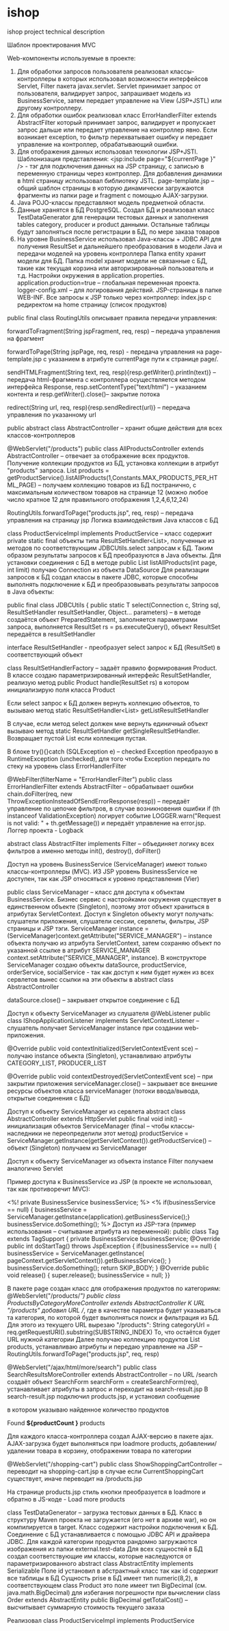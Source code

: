 # ishop
ishop project technical description

Шаблон проектирования MVC

Web-компоненты используемые в проекте:

1.	Для обработки запросов пользователя реализовал классы-контроллеры в которых использовал возможности интерфейсов Servlet, Filter пакета javax.servlet. Servlet принимает запрос от пользователя, валидирует запрос, запрашивает модель из BusinessService, затем передает управление на View (JSP+JSTL) или другому контроллеру. 
2.	Для обработки ошибок реализовал класс ErrorHandlerFilter extends AbstractFilter который принимает запрос, валидирует и пропускает запрос дальше или передает управление на контроллер явно. Если возникает exception, то фильтр перехватывает ошибку и передает управление на контроллер, обрабатывающий ошибки.
3.	Для отображения данных использовал технологии JSP+JSTl.
Шаблонизация представления: <jsp:include page="${currentPage }" /> - тэг для подключения данных на JSP страницу, с записью в переменную страницы через контроллер.  Для добавления динамики в html страницу использовал библиотеку JSTL. 
page-template.jsp – общий шаблон страницы в которую динамически загружаются фрагменты из папки page и fragment с помощью AJAX-загрузки.
4.	Java POJO-классы представляют модель предметной области.
5.	Данные хранятся в БД PostgreSQL. Создал БД и реализовал класс TestDataGenerator для генерации тестовых данных и заполнения tables category, producer и product данными. Остальные таблицы будут заполняться после регистрации в БД, по мере заказа товаров 
6.	На уровне BusinessService использовал Java-классы + JDBC API для получения ResultSet и дальнейшего преобразования в модели Java и передачи моделей на уровень контроллера 
Папка entity хранит модели для БД. Папка model хранит модели не связанные с БД, такие как текущая корзина или авторизированный пользователь и т.д. Настройки окружения в application.properties. application.production=true – глобальная переменная проекта. logger-config.xml – для логирования действий. 
JSP-страницы в папке WEB-INF. Все запросы к JSP только через контроллер: 
index.jsp c редиректом на home страницу (список продуктов)


public final class RoutingUtils описывает правила передачи управления:

forwardToFragment(String jspFragment, req, resp) – передача управления на фрагмент

forwardToPage(String jspPage, req, resp) - передача управления на page-template.jsp с указанием в атрибуте currentPage пути к странице page/.

sendHTMLFragment(String text, req, resp){resp.getWriter().println(text)} – передача html-фрагмента с контроллера осуществляется методом интерфейса Response, resp.setContentType("text/html") – указанием контента и resp.getWriter().close()– закрытие потока

redirect(String url, req, resp){resp.sendRedirect(url)} – передача управления по указанному url

public abstract class AbstractController – хранит общие действия для всех классов-контроллеров

@WebServlet("/products")
public class AllProductsController extends AbstractController – отвечает за отображение всех продуктов. Получение коллекции продуктов из БД, установка коллекции в атрибут "products" запроса.
List<Product> products = getProductService().listAllProducts(1,Constants.MAX_PRODUCTS_PER_HTML_PAGE) – получаем коллекцию товаров из БД постранично, с максимальным количеством товаров на странице 12 (можно любое число кратное 12 для правильного отображения 1,2,4,6,12,24)

RoutingUtils.forwardToPage("products.jsp", req, resp) – передача управления на страницу jsp
Логика взаимодействия Java классов с БД

class ProductServiceImpl implements ProductService – класс содержит private static final объекты типа ResultSetHandler<List<Product>>, полученные из методов по соответствующим JDBCUtils.select запросам к БД. Таким образом результаты запросов к БД преобразуются в Java объекты.
Для установки соединения с БД в методе public List<Product> listAllProducts(int page, int limit) получаю Connection из объекта DataSource
Для реализации запросов к БД создал классы в пакете JDBC, которые способны выполнять подключение к БД и преобразовывать результаты запросов в Java объекты:   

public final class JDBCUtils {
public static <T> T select(Connection c, String sql, ResultSetHandler<T> resultSetHandler, Object... parameters) – в методе создаётся объект PreparedStatement, заполняется параметрами запроса, выполняется ResultSet rs = ps.executeQuery(), объект ResultSet передаётся в resultSetHandler

interface ResultSetHandler<T> - преобразует select запрос к БД (ResultSet) в соответствующий объект

class ResultSetHandlerFactory – задаёт правило формирования Product. В классе создаю параметризированный интерфейс ResultSetHandler<Product>, реализую метод public Product handle(ResultSet rs) в котором инициализирую поля класса Product

Если select запрос к БД должен вернуть коллекцию объектов, то вызываю метод static <T> ResultSetHandler<List<T>> getListResultSetHandler

В случае, если метод select должен мне вернуть единичный объект вызываю метод static <T> ResultSetHandler<T> getSingleResultSetHandler. Возвращает пустой List если коллекция пустая.

В блоке try(){}catch (SQLException e) – checked Exception преобразую в RuntimeException (unchecked), для того чтобы Exception передать по стеку на уровень 
class ErrorHandlerFilter
 
@WebFilter(filterName = "ErrorHandlerFilter")
public class ErrorHandlerFilter extends AbstractFilter – обрабатывает ошибки
chain.doFilter(req, new ThrowExceptionInsteadOfSendErrorResponse(resp)) – передаёт управление по цепочке фильтров, в случае возникновения ошибки if (th instanceof ValidationException) логирует событие LOGGER.warn("Request is not valid: " + th.getMessage()) и передаёт управление на error.jsp. Логгер проекта - Logback

abstract class AbstractFilter implements Filter – объединяет логику всех фильтров
а именно методы init(), destroy(), doFilter()

Доступ на уровень BusinessService (ServiceManager) имеют только классы-контроллеры (MVC). ИЗ JSP уровень BusinessService не доступен, так как JSP относяться к уровню представления (Vier)  

public class ServiceManager – класс для доступа к объектам BusinessService.
Бизнес сервис с настройками окружения существует в единственном объекте (Singleton), поэтому этот объект храниться в атрибутах ServletContext.
Доступ к Singleton объекту могут получать: слушатели приложения, слушатели сессии, сервлеты, фильтры, JSP страницы и JSP тэги.
ServiceManager instance = (ServiceManager)context.getAttribute("SERVICE_MANAGER") – instance объекта получаю из атрибута ServletContext, затем сохраняю объект по указанной ссылке в атрибут SERVICE_MANAGER context.setAttribute("SERVICE_MANAGER", instance). 
В конструкторе ServiceManager создаю объекты dataSource, productService, orderService, socialService - так как доступ к ним будет нужен из всех сервлетов вынес ссылки на эти объекты в abstract class AbstractController
 
dataSource.close() – закрывает открытое соединение с БД 

Доступ к объекту ServiceManager из слушателя
@WebListener
public class IShopApplicationListener implements ServletContextListener – слушатель получает ServiceManager instance при создании web-приложения.

@Override
public void contextInitialized(ServletContextEvent sce) – получаю instance объекта (Singleton), устанавливаю атрибуты CATEGORY_LIST, PRODUCER_LIST

@Override
public void contextDestroyed(ServletContextEvent sce) – при закрытии приложения
serviceManager.close() – закрывает все внешние ресурсы объектов класса serviceManager
(потоки ввода/вывода, открытые соединения с БД)

Доступ к объекту ServiceManager из сервлета
abstract class AbstractController extends HttpServlet
public final void init() – инициализация объектов ServiceManager (final – чтобы классы-наследники не переопределили этот метод)
productService = ServiceManager.getInstance(getServletContext()).getProductService() – объект (Singleton) получаем из ServiceManager

Доступ к объекту ServiceManager из объекта instance Filter получаем аналогично Servlet

Пример доступа к BusinessService из JSP (в проекте не использовал, так как противоречит MVC):

<%! private BusinessService businessService; %>
<%
if(businessService == null) {
businessService = ServiceManager.getInstance(application).getBusinessService();}
businessService.doSomething();
%>
Доступ из JSP-тэга (пример использования – считывание атрибута из переменной):
public class Tag extends TagSupport {
private BusinessService businessService;
@Override
public int doStartTag() throws JspException {
if(businessService == null) {
 businessService = ServiceManager.getInstance(
pageContext.getServletContext()).getBusinessService();
}
businessService.doSomething();
return SKIP_BODY;
}
@Override
public void release() {
super.release();
businessService = null;
}}

В пакете page создан класс для отображения продуктов по категориям: 
@WebServlet("/products/*")
public class ProductsByCategoryMoreController extends AbstractController
К URL "/products" добавил URL /*, где в качестве параметра будет указываться та категория, по которой будет выполняться поиск и фильтрация из БД. 
Для этого из текущего URL вырезаю "/products":
  String categoryUrl = req.getRequestURI().substring(SUBSTRING_INDEX)
То, что остаётся будет URL нужной категории
Далее получаю коллекцию продуктов List<Product> products, 
устанавливаю атрибуты и передаю управление на JSP – 
RoutingUtils.forwardToPage("products.jsp", req, resp)

@WebServlet("/ajax/html/more/search")
public class SearchResultsMoreController extends AbstractController – по URL /search создаёт объект SearchForm searchForm = createSearchForm(req), устанавливает атрибуты в запрос и переходит на search-result.jsp
В search-result.jsp подключил products.jsp, и установил сообщение <div class="alert alert-info"> в котором указываю найденное количество продуктов 
<p>Found <strong>${productCount }</strong> products</p>

Для каждого класса-контроллера создал AJAX-версию в пакете ajax. AJAX-загрузка будет выполняться при loadmore products, добавлении/удалении товара в корзину, отображении товара по категории

@WebServlet("/shopping-cart")
public class ShowShoppingCartController – переводит на shopping-cart.jsp в случае если CurrentShoppingCart существует, иначе переводит на /products.jsp

На странице products.jsp стиль кнопки преобразуется в loadmore и обратно в JS-коде - <a id="loadMore" class="btn btn-success">Load more products</a>


class TestDataGenerator – загрузка тестовых данных в БД. Класс в структуру Maven проекта не загружается (его нет в архиве war), но он компилируется в target. Класс содержит настройки подключения к БД. Соединение с БД устанавливается с помощью JDBC API и драйвера JDBC. Для каждой категории продуктов рандомно загружаются изображения из папки external.test-data
Для всех сущностей в БД создал соответствующие им классы, которые наследуются от параметризированного abstract class AbstractEntity<T> implements Serializable
Поле id установил в абстрактный класс так как id содержит все таблицы в БД
Сущность prise в БД имеет тип numeric(8,2), в соответствующем class Product это поле имеет тип BigDecimal (см. java.math.BigDecimal) для избегания погрешности при вычислении
class Order extends AbstractEntity<Long>
public BigDecimal getTotalCost() – высчитывает суммарную стоимость текущего заказа

Реализовал class ProductServiceImpl implements ProductService
